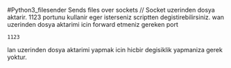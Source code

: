 #Python3_filesender
Sends files over sockets // Socket uzerinden dosya aktarir.
1123 portunu kullanir eger isterseniz scriptten degistirebilirsiniz.
wan uzerinden dosya aktarimi icin forward etmeniz gereken port

    1123
lan uzerinden dosya aktarimi yapmak icin hicbir degisiklik yapmaniza gerek yoktur.
